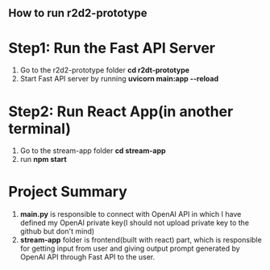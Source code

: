 ## How to run r2d2-prototype

# Step1: Run the Fast API Server
1. Go to the r2d2-prototype folder **cd r2dt-prototype**
2. Start Fast API server by running **uvicorn main:app --reload**

# Step2: Run React App(in another terminal)
1. Go to the stream-app folder **cd stream-app**
2. run **npm start**

# Project Summary
1. **main.py** is responsible to connect with OpenAI API in which I have defined my OpenAI private key(I should not upload private key to the github but don't mind)
2. **stream-app** folder is frontend(built with react) part, which is responsible for getting input from user and giving output prompt generated by OpenAI API through Fast API to the user.

